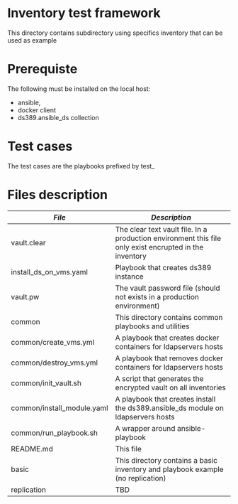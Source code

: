 # Inventory test framework

This directory contains subdirectory using specifics inventory that can be used as example

# Prerequiste

The following must be installed on the local host:

- ansible,
- docker client
- ds389.ansible_ds collection

# Test cases

The test cases are the playbooks prefixed by test_

# Files description

| *File*                     | *Description*                                                                                          |
| -------------------------- | ------------------------------------------------------------------------------------------------------ |
| vault.clear                | The clear text vault file. In a production environment this file only exist encrupted in the inventory |
| install_ds_on_vms.yaml     | Playbook that creates ds389 instance                                                                   |
| vault.pw                   | The vault password file (should not exists in a production environment)                                |
| common                     | This directory contains common playbooks and utilities                                                 |
| common/create_vms.yml      | A playbook that creates docker containers for ldapservers hosts                                        |
| common/destroy_vms.yml     | A playbook that removes docker containers for ldapservers hosts                                        |
| common/init_vault.sh       | A script that generates the encrypted vault on all inventories                                         |
| common/install_module.yaml | A playbook that creates install the ds389.ansible_ds module on ldapservers hosts                       |
| common/run_playbook.sh     | A wrapper around ansible-playbook                                                                      |
| README.md                  | This file                                                                                              |
| basic                      | This directory contains a basic inventory and playbook example (no replication)                        |
| replication                | TBD                                                                                                    |
